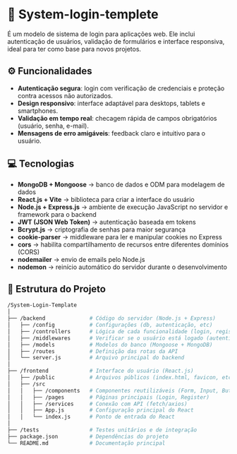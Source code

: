 # 🔑 System-login-templete
 É um modelo de sistema de login para aplicações web. Ele inclui autenticação de usuários, validação de formulários e interface responsiva, ideal para ter como base para novos projetos.

## ⚙️ Funcionalidades
-  **Autenticação segura**: login com verificação de credenciais e proteção contra acessos não autorizados.  
-  **Design responsivo**: interface adaptável para desktops, tablets e smartphones.  
-  **Validação em tempo real**: checagem rápida de campos obrigatórios (usuário, senha, e-mail).  
-  **Mensagens de erro amigáveis**: feedback claro e intuitivo para o usuário.  

## 💻 Tecnologias

- **MongoDB + Mongoose** → banco de dados e ODM para modelagem de dados   
- **React.js + Vite** → biblioteca para criar a interface do usuário  
- **Node.js + Express.js** → ambiente de execução JavaScript no servidor e framework para o backend 
- **JWT (JSON Web Token)** → autenticação baseada em tokens  
- **Bcrypt.js** → criptografia de senhas para maior segurança
- **cookie-parser** → middleware para ler e manipular cookies no Express  
- **cors** → habilita compartilhamento de recursos entre diferentes domínios (CORS)  
- **nodemailer** → envio de emails pelo Node.js  
- **nodemon** → reinício automático do servidor durante o desenvolvimento

## 📂 Estrutura do Projeto

```bash
/System-Login-Template
│
├── /backend              # Código do servidor (Node.js + Express)
│   ├── /config           # Configurações (db, autenticação, etc)
│   ├── /controllers      # Lógica de cada funcionalidade (login, registro)
│   ├── /middlewares      # Verificar se o usuário está logado (autenticação), se ele tem permissão (autorização), etc.
│   ├── /models           # Modelos do banco (Mongoose + MongoDB)
│   ├── /routes           # Definição das rotas da API
│   └── server.js         # Arquivo principal do backend
│
├── /frontend             # Interface do usuário (React.js)
│   ├── /public           # Arquivos públicos (index.html, favicon, etc)
│   ├── /src
│   │   ├── /components   # Componentes reutilizáveis (Form, Input, Button)
│   │   ├── /pages        # Páginas principais (Login, Register)
│   │   ├── /services     # Conexão com API (fetch/axios)
│   │   ├── App.js        # Configuração principal do React
│   │   └── index.js      # Ponto de entrada do React
│
├── /tests                # Testes unitários e de integração
├── package.json          # Dependências do projeto
└── README.md             # Documentação principal
